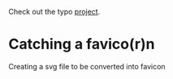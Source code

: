 Check out the typo [project](https://github.com/M2vH/favicon/projects/1).

# Catching a favico(r)n

Creating a svg file to be converted into favicon

